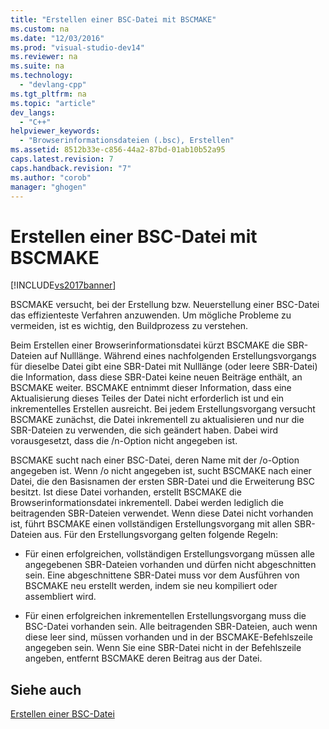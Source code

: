 ```yaml
---
title: "Erstellen einer BSC-Datei mit BSCMAKE"
ms.custom: na
ms.date: "12/03/2016"
ms.prod: "visual-studio-dev14"
ms.reviewer: na
ms.suite: na
ms.technology: 
  - "devlang-cpp"
ms.tgt_pltfrm: na
ms.topic: "article"
dev_langs: 
  - "C++"
helpviewer_keywords: 
  - "Browserinformationsdateien (.bsc), Erstellen"
ms.assetid: 8512b33e-c856-44a2-87bd-01ab10b52a95
caps.latest.revision: 7
caps.handback.revision: "7"
ms.author: "corob"
manager: "ghogen"
---
```

# Erstellen einer BSC-Datei mit BSCMAKE
[!INCLUDE[vs2017banner](../../assembler/inline/includes/vs2017banner.md)]

BSCMAKE versucht, bei der Erstellung bzw. Neuerstellung einer BSC\-Datei das effizienteste Verfahren anzuwenden.  Um mögliche Probleme zu vermeiden, ist es wichtig, den Buildprozess zu verstehen.  
  
 Beim Erstellen einer Browserinformationsdatei kürzt BSCMAKE die SBR\-Dateien auf Nulllänge.  Während eines nachfolgenden Erstellungsvorgangs für dieselbe Datei gibt eine SBR\-Datei mit Nulllänge \(oder leere SBR\-Datei\) die Information, dass diese SBR\-Datei keine neuen Beiträge enthält, an BSCMAKE weiter.  BSCMAKE entnimmt dieser Information, dass eine Aktualisierung dieses Teiles der Datei nicht erforderlich ist und ein inkrementelles Erstellen ausreicht.  Bei jedem Erstellungsvorgang versucht BSCMAKE zunächst, die Datei inkrementell zu aktualisieren und nur die SBR\-Dateien zu verwenden, die sich geändert haben. Dabei wird vorausgesetzt, dass die \/n\-Option nicht angegeben ist.  
  
 BSCMAKE sucht nach einer BSC\-Datei, deren Name mit der \/o\-Option angegeben ist.  Wenn \/o nicht angegeben ist, sucht BSCMAKE nach einer Datei, die den Basisnamen der ersten SBR\-Datei und die Erweiterung BSC besitzt.  Ist diese Datei vorhanden, erstellt BSCMAKE die Browserinformationsdatei inkrementell. Dabei werden lediglich die beitragenden SBR\-Dateien verwendet.  Wenn diese Datei nicht vorhanden ist, führt BSCMAKE einen vollständigen Erstellungsvorgang mit allen SBR\-Dateien aus.  Für den Erstellungsvorgang gelten folgende Regeln:  
  
-   Für einen erfolgreichen, vollständigen Erstellungsvorgang müssen alle angegebenen SBR\-Dateien vorhanden und dürfen nicht abgeschnitten sein.  Eine abgeschnittene SBR\-Datei muss vor dem Ausführen von BSCMAKE neu erstellt werden, indem sie neu kompiliert oder assembliert wird.  
  
-   Für einen erfolgreichen inkrementellen Erstellungsvorgang muss die BSC\-Datei vorhanden sein.  Alle beitragenden SBR\-Dateien, auch wenn diese leer sind, müssen vorhanden und in der BSCMAKE\-Befehlszeile angegeben sein.  Wenn Sie eine SBR\-Datei nicht in der Befehlszeile angeben, entfernt BSCMAKE deren Beitrag aus der Datei.  
  
## Siehe auch  
 [Erstellen einer BSC\-Datei](../../build/reference/building-a-dot-bsc-file.md)